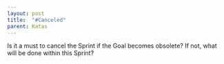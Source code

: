 ```yaml
---
layout: post
title:  "#Canceled"
parent: Katas
---
```


Is it a must to cancel the Sprint if the Goal becomes obsolete? If not, what will be done within this Sprint?